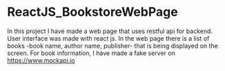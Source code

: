 # ReactJS_BookstoreWebPage
In this project I have made a web page that uses restful api for backend. User interface was made with react js. 
In the web page there is a list of books -book name, author name, publisher- that is being displayed on the screen. For book
information, I have made a fake server on https://www.mockapi.io
